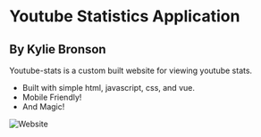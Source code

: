# Youtube Statistics Application
## By Kylie Bronson

Youtube-stats is a custom built website for viewing youtube stats.

- Built with simple html, javascript, css, and vue.
- Mobile Friendly!
- And Magic!

![Website](https://jmp.sh/jbS8xcI)

